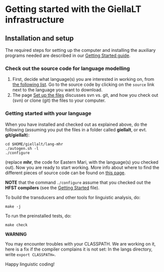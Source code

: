 # Getting started with the GiellaLT infrastructure


## Installation and setup


The required steps for setting up the computer and installing the
auxiliary programs needed are described in our
[Getting Started guide](../GettingStarted.html).


### Check out the source code for language modelling


1. First, decide what language(s) you are interested in working on, from   [the following list](../../LanguageModels.html). Go to the source code by clicking on the `source` link next to the language you want to download.
1. The page [Set up the files](../SetUpTheFiles.html) discusses svn vs. git, and how you check out (svn) or clone (git) the files to your computer.


### Getting started with your language


When you have installed and checked out as explained above, do the following (assuming you put the files in a folder called **giellalt**, or evt. **git/giellalt**):


```
cd $HOME/giellalt/lang-mhr
./autogen.sh -l
./configure
```


(replace **mhr**, the code for Eastern Mari, with the language(s) you checked out). Now
you are ready to start working. More info about where to find the different
pieces of source code can be found on [this page](NewinfraCatalogues.html).


**NOTE** that the command `./configure` assume that you checked out the 
**HFST compilers** (see the [Getting Started](../GettingStarted.html) file). 


To build the transducers and other tools for linguistic analysis, do:


```make -j```


To run the preinstalled tests, do:


```make check```






**WARNING**


You may encounter troubles with your CLASSPATH. We are working on it, 
here is a fix if the compiler complains it is not set:
In the langs directory, write `export CLASSPATH=`.


Happy linguistic coding!
